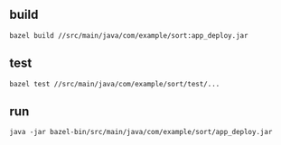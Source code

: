 ## build
```
bazel build //src/main/java/com/example/sort:app_deploy.jar
```

## test
```
bazel test //src/main/java/com/example/sort/test/...
```

## run
```
java -jar bazel-bin/src/main/java/com/example/sort/app_deploy.jar
```


